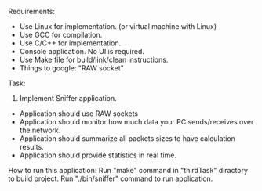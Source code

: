 Requirements:
- Use Linux for implementation. (or virtual machine with Linux)
- Use GCC for compilation.
- Use C/C++ for implementation.
- Console application. No UI is required.
- Use Make file for build/link/clean instructions.
- Things to google: "RAW socket"


Task:
1. Implement Sniffer application.
- Application should use RAW sockets
- Application should monitor how much data your PC sends/receives over the network.
- Application should summarize all packets sizes to have calculation results.
- Application should provide statistics in real time.


How to run this application:
Run "make" command in "thirdTask" diractory to build project.
Run "./bin/sniffer" command to run application.
